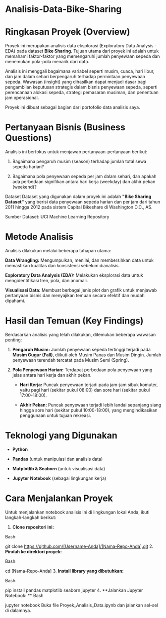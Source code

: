 # Analisis-Data-Bike-Sharing

# Ringkasan Proyek (Overview)
Proyek ini merupakan analisis data eksplorasi (Exploratory Data Analysis - EDA) pada dataset **Bike Sharing**. Tujuan utama dari proyek ini adalah untuk memahami faktor-faktor yang memengaruhi jumlah penyewaan sepeda dan menemukan pola-pola menarik dari data.

Analisis ini menggali bagaimana variabel seperti musim, cuaca, hari libur, dan jam dalam sehari berpengaruh terhadap permintaan penyewaan sepeda. Wawasan (insight) yang dihasilkan dapat menjadi dasar bagi pengambilan keputusan strategis dalam bisnis penyewaan sepeda, seperti perencanaan alokasi sepeda, strategi pemasaran musiman, dan penentuan jam operasional.

Proyek ini dibuat sebagai bagian dari portofolio data analisis saya.

# Pertanyaan Bisnis (Business Questions)
Analisis ini berfokus untuk menjawab pertanyaan-pertanyaan berikut:

1. Bagaimana pengaruh musim (season) terhadap jumlah total sewa sepeda harian?

2. Bagaimana pola penyewaan sepeda per jam dalam sehari, dan apakah ada perbedaan signifikan antara hari kerja (weekday) dan akhir pekan (weekend)?

Dataset
Dataset yang digunakan dalam proyek ini adalah **"Bike Sharing Dataset"** yang berisi data penyewaan sepeda harian dan per jam dari tahun 2011 hingga 2012 pada sistem Capital Bikeshare di Washington D.C., AS.

Sumber Dataset: UCI Machine Learning Repository

# Metode Analisis
Analisis dilakukan melalui beberapa tahapan utama:

**Data Wrangling:** Mengumpulkan, menilai, dan membersihkan data untuk memastikan kualitas dan konsistensi sebelum dianalisis.

**Exploratory Data Analysis (EDA):** Melakukan eksplorasi data untuk mengidentifikasi tren, pola, dan anomali.

**Visualisasi Data:** Membuat berbagai jenis plot dan grafik untuk menjawab pertanyaan bisnis dan menyajikan temuan secara efektif dan mudah dipahami.

# Hasil dan Temuan (Key Findings)
Berdasarkan analisis yang telah dilakukan, ditemukan beberapa wawasan penting:

1. **Pengaruh Musim:** Jumlah penyewaan sepeda tertinggi terjadi pada **Musim Gugur (Fall)**, diikuti oleh Musim Panas dan Musim Dingin. Jumlah penyewaan terendah tercatat pada Musim Semi (Spring).

2. **Pola Penyewaan Harian:** Terdapat perbedaan pola penyewaan yang jelas antara hari kerja dan akhir pekan.

   - **Hari Kerja:** Puncak penyewaan terjadi pada jam-jam sibuk komuter, yaitu pagi hari (sekitar pukul 08:00) dan sore hari (sekitar pukul 17:00-18:00).

   - **Akhir Pekan:** Puncak penyewaan terjadi lebih landai sepanjang siang hingga sore hari (sekitar pukul 10:00-18:00), yang mengindikasikan penggunaan untuk tujuan rekreasi.

# Teknologi yang Digunakan
- **Python**

- **Pandas** (untuk manipulasi dan analisis data)

- **Matplotlib & Seaborn** (untuk visualisasi data)

- **Jupyter Notebook** (sebagai lingkungan kerja)

# Cara Menjalankan Proyek
Untuk menjalankan notebook analisis ini di lingkungan lokal Anda, ikuti langkah-langkah berikut:

1. **Clone repositori ini:**

Bash

git clone https://github.com/[Username-Anda]/[Nama-Repo-Anda].git
2. **Pindah ke direktori proyek:**

Bash

cd [Nama-Repo-Anda]
3. **Install library yang dibutuhkan:**

Bash

pip install pandas matplotlib seaborn jupyter
4. **Jalankan Jupyter Notebook:
**
Bash

jupyter notebook
Buka file Proyek_Analisis_Data.ipynb dan jalankan sel-sel di dalamnya.

